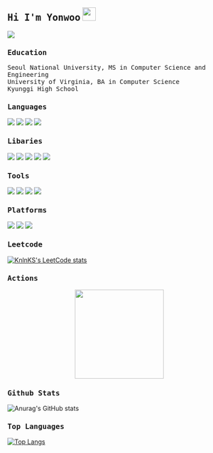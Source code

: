 ## <samp>Hi I'm Yonwoo</samp> <img src="https://raw.githubusercontent.com/MartinHeinz/MartinHeinz/master/wave.gif" width="30px">
![](https://komarev.com/ghpvc/?username=yc4ny&color=brightgreen&style=for-the-badge)
 
### <samp>Education</samp>
<!-- <div class = "container">
    <img src="imgs/snu.jpg" alt="SNU" style="width:100px;height:100px">
    <img src="imgs/uva.jpg" alt="UVA" style="width:95px;height:95px">
    <img src="imgs/kyunggi.jpg" alt="Kyunggi" style="width:103px;height:103px">
    <img src="imgs/bsb.jpg" alt="BSB" style="width:95px;height:95px">
</div> -->

<p align="left">
  <samp>
Seoul National University, MS in Computer Science and Engineering <br/>
University of Virginia,    BA in Computer Science<br/>
Kyunggi High School<br/>
  </samp>

### <samp>Languages</samp>
![](https://img.shields.io/badge/Python-informational?style=flat&logo=python&logoColor=white&color=3776AB)
 <img src="https://img.shields.io/badge/C++-00599C?style=flat-square&logo=C%2B%2B&logoColor=white"/>
![](https://img.shields.io/badge/Java-informational?style=flat&logo=joplin&logoColor=white&color=F09820)
![](https://img.shields.io/badge/Matlab-informational?style=flat&logo=monster&logoColor=white&color=0052CC)

### <samp>Libaries</samp>
![](https://img.shields.io/badge/Pytorch-informational?style=flat&logo=pytorch&logoColor=white&color=EE4C2C)
![](https://img.shields.io/badge/Tensorflow-informational?style=flat&logo=tensorflow&logoColor=white&color=FF6F00)
![](https://img.shields.io/badge/OpenCV-informational?style=flat&logo=opencv&logoColor=white&color=5C3EE8)
![](https://img.shields.io/badge/OpenGL-informational?style=flat&logo=opengl&logoColor=white&color=5586A4)
![](https://img.shields.io/badge/Numpy-informational?style=flat&logo=numpy&logoColor=white&color=013243)

### <samp>Tools</samp>
![](https://img.shields.io/badge/Docker-informational?style=flat&logo=docker&logoColor=white&color=2496ED)
![](https://img.shields.io/badge/Git-informational?style=flat&logo=git&logoColor=white&color=F05032)
![](https://img.shields.io/badge/Anaconda-informational?style=flat&logo=anaconda&logoColor=white&color=44A833)
![](https://img.shields.io/badge/Jupyter-informational?style=flat&logo=jupyter&logoColor=white&color=F37626)

### <samp>Platforms</samp>
![](https://img.shields.io/badge/Linux-informational?style=flat&logo=linux&logoColor=white&color=FCC624)
![](https://img.shields.io/badge/Ubuntu-informational?style=flat&logo=ubuntu&logoColor=white&color=F37626)
![](https://img.shields.io/badge/MacOS-informational?style=flat&logo=macos&logoColor=white&color=000000)

### <samp>Leetcode</samp> 
[![KnlnKS's LeetCode stats](https://leetcode-stats-six.vercel.app/?username=yhugestar)](https://github.com/KnlnKS/leetcode-stats)
	
### <samp>Actions</samp>
<div align="center">
    <img height="200px" src="https://github-readme-streak-stats.herokuapp.com/?user=yc4ny"/>
</div>

### <samp>Github Stats</samp>
![Anurag's GitHub stats](https://github-readme-stats.vercel.app/api?username=yc4ny&show_icons=true)

### <samp>Top Languages</samp>
[![Top Langs](https://github-readme-stats.vercel.app/api/top-langs/?username=yc4ny&langs_count=8)](https://github.com/anuraghazra/github-readme-stats)
